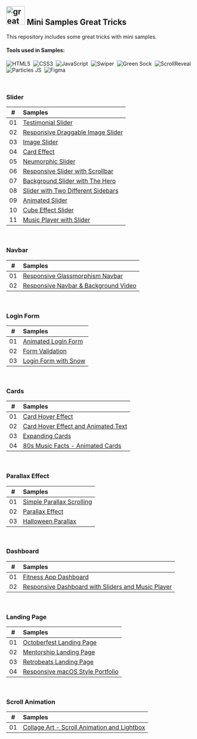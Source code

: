 ## <img src="https://user-images.githubusercontent.com/13468728/233831804-0f5c7ee5-d654-4c13-9c77-a5bd6dc4fe74.jpg" title="great tricks" alt="great tricks" width="50" height="50"/> Mini Samples Great Tricks

This repository includes some great tricks with mini samples.

#### Tools used in Samples:

![HTML5](https://img.shields.io/badge/-HTML5-E34F26?style=for-the-badge&logo=html5&logoColor=white)&nbsp;
![CSS3](https://img.shields.io/badge/-CSS3-1572B6?style=for-the-badge&logo=css3)&nbsp;
![JavaScript](https://img.shields.io/badge/Javascript-F7DF1E.svg?style=for-the-badge&logo=javascript&logoColor=black)&nbsp;
![Swiper](https://img.shields.io/badge/swiper%20js-4287F5?style=for-the-badge&logo=swiper&logoColor=white)&nbsp;
![Green Sock](https://img.shields.io/badge/greensock-88CE02?style=for-the-badge&logo=greensock&logoColor=white)&nbsp;
![ScrollReveal](https://img.shields.io/badge/scrollreveal-8B49B8?style=for-the-badge&logo=scrollreveal&logoColor=white)&nbsp;
![Particles JS](https://img.shields.io/badge/particles%20js-10135E?style=for-the-badge&logo=particlejs&logoColor=white)&nbsp;
![Figma](https://img.shields.io/badge/figma-6E12C4.svg?style=for-the-badge&logo=figma&logoColor=white)&nbsp;

<!--
![Sass](https://img.shields.io/badge/-Sass-CC6699?style=for-the-badge&logo=sass&logoColor=white)&nbsp;
-->

<br>

### Slider

|  #  | Samples                                                                                                                                |
| :-: | :------------------------------------------------------------------------------------------------------------------------------------- |
| 01  | [Testimonial Slider](https://github.com/ecemgo/mini-samples-great-tricks/tree/main/testimonial-slider-v1)                              |
| 02  | [Responsive Draggable Image Slider](https://github.com/ecemgo/mini-samples-great-tricks/tree/main/draggable-image-slider)              |
| 03  | [Image Slider](https://github.com/ecemgo/mini-samples-great-tricks/tree/main/image-slider)                                             |
| 04  | [Card Effect](https://github.com/ecemgo/mini-samples-great-tricks/tree/main/card-effect)                                               |
| 05  | [Neumorphic Slider](https://github.com/ecemgo/mini-samples-great-tricks/tree/main/neumorphic-slider)                                   |
| 06  | [Responsive Slider with Scrollbar](https://github.com/ecemgo/mini-samples-great-tricks/tree/main/responsive-slider-with-scrollbar)     |
| 07  | [Background Slider with The Hero](https://github.com/ecemgo/mini-samples-great-tricks/tree/main/background-slider-with-the-hero)       |
| 08  | [Slider with Two Different Sidebars](https://github.com/ecemgo/mini-samples-great-tricks/tree/main/slider-with-two-different-sidebars) |
| 09  | [Animated Slider](https://github.com/ecemgo/mini-samples-great-tricks/tree/main/animated-slider)                                       |
| 10  | [Cube Effect Slider](https://github.com/ecemgo/mini-samples-great-tricks/tree/main/cube-effect-slider)                                 |
| 11  | [Music Player with Slider](https://github.com/ecemgo/mini-samples-great-tricks/tree/main/music-player-with-slider)                     |

<br>

### Navbar

|  #  | Samples                                                                                                                                  |
| :-: | :--------------------------------------------------------------------------------------------------------------------------------------- |
| 01  | [Responsive Glassmorphism Navbar](https://github.com/ecemgo/mini-samples-great-tricks/tree/main/responsive-glassmorphism-navbar)         |
| 02  | [Responsive Navbar & Background Video](https://github.com/ecemgo/mini-samples-great-tricks/tree/main/responsive-navbar-background-video) |

<br>

### Login Form

|  #  | Samples                                                                                                     |
| :-: | :---------------------------------------------------------------------------------------------------------- |
| 01  | [Animated Login Form](https://github.com/ecemgo/mini-samples-great-tricks/tree/main/animated-login-form)    |
| 02  | [Form Validation](https://github.com/ecemgo/mini-samples-great-tricks/tree/main/clientside-form-validation) |
| 03  | [Login Form with Snow](https://github.com/ecemgo/mini-samples-great-tricks/tree/main/login-form-with-snow)  |

<br>

### Cards

|  #  | Samples                                                                                                                              |
| :-: | :----------------------------------------------------------------------------------------------------------------------------------- |
| 01  | [Card Hover Effect](https://github.com/ecemgo/mini-samples-great-tricks/tree/main/card-hover-effect)                                 |
| 02  | [Card Hover Effect and Animated Text](https://github.com/ecemgo/mini-samples-great-tricks/tree/main/card-hover-effect-animated-text) |
| 03  | [Expanding Cards](https://github.com/ecemgo/mini-samples-great-tricks/tree/main/expanding-cards-harry-potter)                        |
| 04  | [80s Music Facts - Animated Cards](https://github.com/ecemgo/mini-samples-great-tricks/tree/main/80s-music-fact)                     |

<br>

### Parallax Effect

|  #  | Samples                                                                                                              |
| :-: | :------------------------------------------------------------------------------------------------------------------- |
| 01  | [Simple Parallax Scrolling](https://github.com/ecemgo/mini-samples-great-tricks/tree/main/simple-parallax-scrolling) |
| 02  | [Parallax Effect](https://github.com/ecemgo/mini-samples-great-tricks/tree/main/parallax-effect)                     |
| 03  | [Halloween Parallax](https://github.com/ecemgo/mini-samples-great-tricks/tree/main/halloween-parallax)               |

<br>

### Dashboard

|  #  | Samples                                                                                                                                 |
| :-: | :-------------------------------------------------------------------------------------------------------------------------------------- |
| 01  | [Fitness App Dashboard](https://github.com/ecemgo/mini-samples-great-tricks/tree/main/fitness-app-dashboard)                            |
| 02  | [Responsive Dashboard with Sliders and Music Player](https://github.com/ecemgo/mini-samples-great-tricks/tree/main/music-app-dashboard) |

<br>

### Landing Page

|  #  | Samples                                                                                                                   |
| :-: | :------------------------------------------------------------------------------------------------------------------------ |
| 01  | [Octoberfest Landing Page](https://github.com/ecemgo/mini-samples-great-tricks/tree/main/octoberfest-landing-page)        |
| 02  | [Mentorship Landing Page](https://github.com/ecemgo/mini-samples-great-tricks/tree/main/mentorship-landing-page)          |
| 03  | [Retrobeats Landing Page](https://github.com/ecemgo/mini-samples-great-tricks/tree/main/retrobeats-landing-page)          |
| 04  | [Responsive macOS Style Portfolio](https://github.com/ecemgo/mini-samples-great-tricks/tree/main/macos-style-portfolio)   |

<br>

### Scroll Animation

|  #  | Samples                                                                                                                  |
| :-: | :----------------------------------------------------------------------------------------------------------------------- |
| 01  | [Collage Art - Scroll Animation and Lightbox](https://github.com/ecemgo/mini-samples-great-tricks/tree/main/collage-art) |

